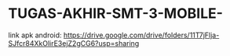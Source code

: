 # TUGAS-AKHIR-SMT-3-MOBILE-

link apk android: https://drive.google.com/drive/folders/11T7jFlja-SJfcr84XkOlirE3ejZ2gCG6?usp=sharing
